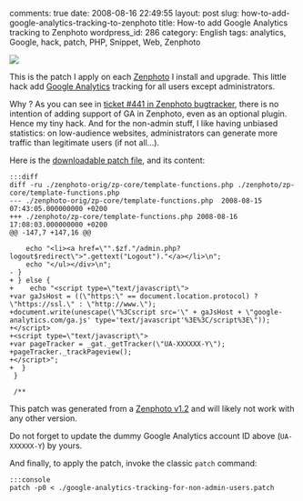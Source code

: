 comments: true
date: 2008-08-16 22:49:55
layout: post
slug: how-to-add-google-analytics-tracking-to-zenphoto
title: How-to add Google Analytics tracking to Zenphoto
wordpress_id: 286
category: English
tags: analytics, Google, hack, patch, PHP, Snippet, Web, Zenphoto

![](http://kevin.deldycke.com/wp-content/uploads/2008/08/zenphoto-12-150x23.png)

This is the patch I apply on each [Zenphoto](http://www.zenphoto.org) I install and upgrade. This little hack add [Google Analytics](http://www.google.com/analytics/) tracking for all users except administrators.

Why ? As you can see in [ticket #441 in Zenphoto bugtracker](http://www.zenphoto.org/trac/ticket/441), there is no intention of adding support of GA in Zenphoto, even as an optional plugin. Hence my tiny hack. And for the non-admin stuff, I like having unbiased statistics: on low-audience websites, administrators can generate more traffic than legitimate users (if not all...).

Here is the [downloadable patch file](http://kevin.deldycke.com/wp-content/uploads/2008/08/google-analytics-tracking-for-non-admin-users.patch), and its content:

    :::diff
    diff -ru ./zenphoto-orig/zp-core/template-functions.php ./zenphoto/zp-core/template-functions.php
    --- ./zenphoto-orig/zp-core/template-functions.php  2008-08-15 07:43:05.000000000 +0200
    +++ ./zenphoto/zp-core/template-functions.php 2008-08-16 17:08:03.000000000 +0200
    @@ -147,7 +147,16 @@

        echo "<li><a href=\"".$zf."/admin.php?logout$redirect\">".gettext("Logout")."</a></li>\n";
        echo "</ul></div>\n";
    - }
    + } else {
    +    echo "<script type=\"text/javascript\">
    +var gaJsHost = ((\"https:\" == document.location.protocol) ? \"https://ssl.\" : \"http://www.\");
    +document.write(unescape(\"%3Cscript src='\" + gaJsHost + \"google-analytics.com/ga.js' type='text/javascript'%3E%3C/script%3E\"));
    +</script>
    +<script type=\"text/javascript\">
    +var pageTracker = _gat._getTracker(\"UA-XXXXXX-Y\");
    +pageTracker._trackPageview();
    +</script>";
    +  }
     }

     /**

This patch was generated from a [Zenphoto v1.2](http://www.zenphoto.org/2008/08/zenphoto-12-release-announcement/) and will likely not work with any other version.

Do not forget to update the dummy Google Analytics account ID above (`UA-XXXXXX-Y`) by yours.

And finally, to apply the patch, invoke the classic `patch` command:

    :::console
    patch -p0 < ./google-analytics-tracking-for-non-admin-users.patch

